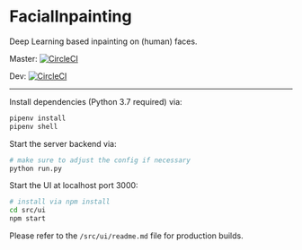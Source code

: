 # FacialInpainting
Deep Learning based inpainting on (human) faces.

Master: [![CircleCI](https://circleci.com/gh/b4shy/FacialInpainting/tree/master.svg?style=svg&circle-token=3ab0a90eab4df7d8dd1189a5205dc75de8a5fed1)](https://circleci.com/gh/b4shy/FacialInpainting/tree/master)

Dev: [![CircleCI](https://circleci.com/gh/b4shy/FacialInpainting/tree/dev.svg?style=svg&circle-token=3ab0a90eab4df7d8dd1189a5205dc75de8a5fed1)](https://circleci.com/gh/b4shy/FacialInpainting/tree/dev)

***

Install dependencies (Python 3.7 required) via:
```bash
pipenv install 
pipenv shell
```

Start the server backend via:
```bash
# make sure to adjust the config if necessary
python run.py
``` 

Start the UI at localhost port 3000:
```bash
# install via npm install
cd src/ui
npm start
```

Please refer to the `/src/ui/readme.md` file for production builds. 


